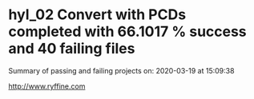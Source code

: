 # hyl_02 Convert with PCDs completed with 66.1017 % success and 40 failing files

Summary of passing and failing projects on: 2020-03-19 at 15:09:38

http://www.ryffine.com

